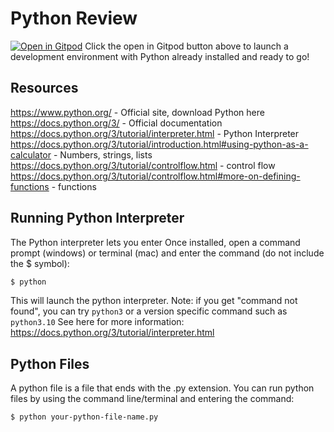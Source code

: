 # Python Review
[![Open in Gitpod](https://gitpod.io/button/open-in-gitpod.svg)](https://gitpod.io/#https://github.com/2022-fall-comp-525/python_review)
Click the open in Gitpod button above to launch a development environment
with Python already installed and ready to go! 

## Resources
https://www.python.org/ - Official site, download Python here  
https://docs.python.org/3/ - Official documentation  
https://docs.python.org/3/tutorial/interpreter.html - Python Interpreter  
https://docs.python.org/3/tutorial/introduction.html#using-python-as-a-calculator - Numbers, strings, lists  
https://docs.python.org/3/tutorial/controlflow.html - control flow  
https://docs.python.org/3/tutorial/controlflow.html#more-on-defining-functions - functions

## Running Python Interpreter
The Python interpreter lets you enter 
Once installed, open a command prompt (windows) or terminal (mac) and enter the
command (do not include the $ symbol):
```bash
$ python
```

This will launch the python interpreter. Note: if you get "command not found", 
you can try ```python3``` or a version specific command such as
```python3.10```
See here for more information: https://docs.python.org/3/tutorial/interpreter.html 

## Python Files
A python file is a file that ends with the .py extension.
You can run python files by using the command line/terminal and entering
the command:

```bash
$ python your-python-file-name.py
```
